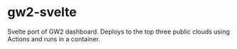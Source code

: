# gw2-svelte
Svelte port of GW2 dashboard. Deploys to the top three public clouds using Actions and runs in a container.
